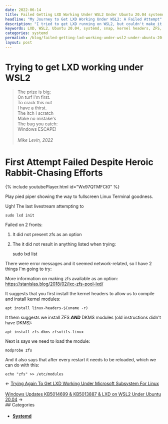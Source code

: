 ```yaml
---
date: 2022-06-14
title: Failed Getting LXD Working Under WSL2 Under Ubuntu 20.04 systemd & snap
headline: "My Journey to Get LXD Working Under WSL2: A Failed Attempt"
description: "I tried to get LXD running on WSL2, but couldn't make it work. Now I'm trying two things to make it work: installing the kernel headers and ZFS, and loading the module. I'll need to reload the module after each restart. Read my blog post to find out how this journey went!"
keywords: LXD, WSL2, Ubuntu 20.04, systemd, snap, kernel headers, ZFS, module, restart, failed, journey, efforts
categories: systemd
permalink: /blog/failed-getting-lxd-working-under-wsl2-under-ubuntu-20-04-systemd-snap/
layout: post
---
```



# Trying to get LXD working under WSL2

> The prize is big;<br />
> On turf I'm first.<br />
> To crack this nut<br />
> I have a thirst.<br />
> The itch I scratch<br />
> Make no mistake's<br />
> The bug you catch:<br />
> Windows ESCAPE!<br />
> <br />
> <cite>&#151;Mike Levin, 2022</cite><br />

# First Attempt Failed Despite Heroic Rabbit-Chasing Efforts

{% include youtubePlayer.html id="Wx97QTMFCt0" %}

Play pied piper showing the way to fullscreen Linux Terminal goodness.

Ugh! The last livestream attempting to

    sudo lxd init

Failed on 2 fronts:

1. It did not present zfs as an option
2. The it did not result in anything listed when trying:

    sudo lxd list

There were error messages and it seemed network-related, so I have 2 things I'm
going to try:

More information on making zfs available as an option:
https://stanislas.blog/2018/02/lxc-zfs-pool-lxd/

It suggests that you first install the kernel headers to allow us to compile
and install kernel modules:

    apt install linux-headers-$(uname -r)

It them suggests we install ZFS ***AND*** DKMS modules (old instructions didn't
have DKMS):

    apt install zfs-dkms zfsutils-linux

Next is says we need to load the module:

    modprobe zfs

And it also says that after every restart it needs to be reloaded, which we can
do with this:

    echo "zfs" >> /etc/modules


<div class="arrow-links"><div class="post-nav-prev"><span class="arrow">&larr;&nbsp;</span><a href="/blog/trying-again-to-get-lxd-working-under-microsoft-subsystem-for-linux/">Trying Again To Get LXD Working Under Microsoft Subsystem For Linux</a></div> &nbsp; <div class="post-nav-next"><a href="/blog/windows-updates-kb5014699-kb5013887-lxd-on-wsl2-under-ubuntu-20-04/">Windows Updates KB5014699 & KB5013887 & LXD on WSL2 Under Ubuntu 20.04</a><span class="arrow">&nbsp;&rarr;</span></div></div>
## Categories

<ul>
<li><h4><a href='/systemd/'>Systemd</a></h4></li></ul>